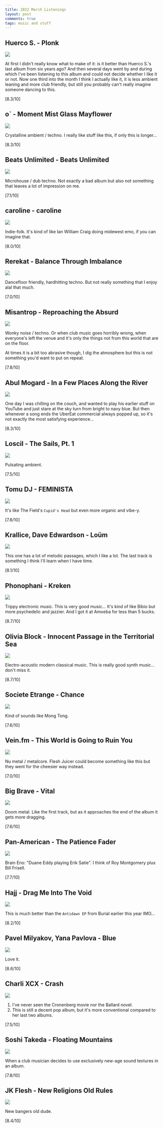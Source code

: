 ```yaml
---
title: 2022 March Listenings
layout: post
comments: true
tags: music and stuff
---
```


## Huerco S. - Plonk

  ![](https://f4.bcbits.com/img/a3788152425_16.jpg)

  At first I didn't really know what to make of it: is it better than Huerco S.'s last album from six years ago? And then several days went by and during which I've been listening to this album and could not decide whether I like it or not. Now one third into the month I think I actually like it, it is less ambient leaning and more club friendly, but still you probably can't really imagine someone dancing to this.

  [8.3/10]

## o` - Moment Mist Glass Mayflower

  ![](https://f4.bcbits.com/img/a3061666326_16.jpg)

  Crystalline ambient / techno. I really like stuff like this, if only this is longer...

  [8.3/10]

## Beats Unlimited - Beats Unlimited

  ![](https://f4.bcbits.com/img/a0427835129_16.jpg)

  Microhouse / dub techno. Not exactly a bad album but also not something that leaves a lot of impression on me.

  [7.1/10]

## caroline - caroline

  ![](https://f4.bcbits.com/img/a1080116247_16.jpg)

  Indie-folk. It's kind of like Ian William Craig doing midewest emo, if you can imagine that.

  [8.0/10]

## Rerekat - Balance Through Imbalance

  ![](https://f4.bcbits.com/img/a0570717355_16.jpg)

  Dancefloor friendly, hardhitting techno. But not really something that I enjoy alal that much.

  [7.0/10]

## Misantrop - Reproaching the Absurd

  ![](https://f4.bcbits.com/img/a2870201044_16.jpg)

  Wonky noise / techno. Or when club music goes horribly wrong, when everyone's left the venue and it's only the things not from this world that are on the floor.

  At times it is a bit too abrasive though, I dig the atmosphere but this is not something you'd want to put on repeat.

  [7.8/10]

## Abul Mogard - In a Few Places Along the River

  ![](https://f4.bcbits.com/img/a2635090814_16.jpg)

  One day I was chilling on the couch, and wanted to play his earlier stuff on YouTube and just stare at the sky turn from bright to navy blue. But then whenever a song ends the UberEat commercial always popped up, so it's not exactly the most satisfying experience...

  [8.3/10]

## Loscil - The Sails, Pt. 1

  ![](https://f4.bcbits.com/img/a0218507437_16.jpg)

  Pulsating ambient.

  [7.5/10]

## Tomu DJ - FEMINISTA

  ![](https://f4.bcbits.com/img/a3097139372_16.jpg)

  It's like The Field's `Cupid's Head` but even more organic and vibe-y.

  [7.8/10]

## Krallice, Dave Edwardson - Loüm

  ![](https://f4.bcbits.com/img/a2146799252_16.jpg)

  This one has a lot of melodic passages, which I like a lot. The last track is something I think I'll learn when I have time.

  [8.1/10]

## Phonophani - Kreken

  ![](https://assets.boomkat.com/spree/products/190600/large/original-32.jpg)

  Trippy electronic music. This is very good music... It's kind of like Bibio but more psychedelic and jazzier. And I got it at Amoeba for less than 5 bucks.

  [8.7/10]

## Olivia Block - Innocent Passage in the Territorial Sea

  ![](https://f4.bcbits.com/img/a0246903198_16.jpg)

  Electro-acoustic modern classical music. This is really good synth music... don't miss it.

  [8.7/10]

## Societe Etrange - Chance

  ![](https://f4.bcbits.com/img/a2337377285_16.jpg)

  Kind of sounds like Mong Tong.

  [7.6/10]

## Vein.fm - This World is Going to Ruin You

  ![](https://f4.bcbits.com/img/a2743864766_16.jpg)

  Nu metal / metalcore. Flesh Juicer could become something like this but they went for the cheesier way instead.

  [7.0/10]

## Big Brave - Vital

  ![](https://f4.bcbits.com/img/a3761114486_16.jpg)

  Doom metal. Like the first track, but as it approaches the end of the album it gets more dragging.

  [7.6/10]

## Pan-American - The Patience Fader

  ![](https://f4.bcbits.com/img/a2808516610_16.jpg)

  Brain Eno: "Duane Eddy playing Erik Satie". I think of Roy Montgomery plus Bill Frisell.

  [7.7/10]

## Hajj - Drag Me Into The Void

  ![](https://f4.bcbits.com/img/a1308470992_16.jpg)

  This is much better than the `Antidawn EP` from Burial earlier this year IMO...

  [8.2/10]

## Pavel Milyakov, Yana Pavlova - Blue

  ![](https://f4.bcbits.com/img/a3715238800_16.jpg)

  Love it.

  [8.6/10]

## Charli XCX - Crash

  ![](https://i.kfs.io/album/global/162006390,0v1/fit/500x500.jpg)

  1. I've never seen the Cronenberg movie nor the Ballard novel.
  2. This is still a decent pop album, but it's more conventional compared to her last two albums.

  [7.5/10]

## Soshi Takeda - Floating Mountains

  ![](https://f4.bcbits.com/img/a0963174841_16.jpg)

  When a club musician decides to use exclusively new-age sound textures in an album.

  [7.8/10]

## JK Flesh - New Religions Old Rules

  ![](https://f4.bcbits.com/img/a2678502258_16.jpg)

  New bangers old dude.

  [8.4/10]

